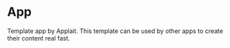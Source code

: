 # App

Template app by Applait. This template can be used by other apps to create their content real fast.
